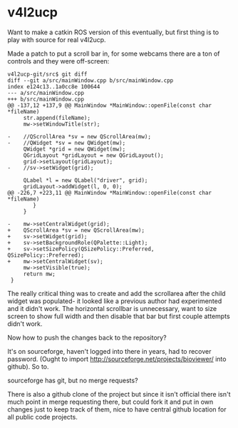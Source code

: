 # v4l2ucp

Want to make a catkin ROS version of this eventually, but first thing is to play with source for real v4l2ucp.

Made a patch to put a scroll bar in, for some webcams there are a ton of controls and they were off-screen:

    v4l2ucp-git/src$ git diff
    diff --git a/src/mainWindow.cpp b/src/mainWindow.cpp
    index e124c13..1a0cc8e 100644
    --- a/src/mainWindow.cpp
    +++ b/src/mainWindow.cpp
    @@ -137,12 +137,9 @@ MainWindow *MainWindow::openFile(const char *fileName)
         str.append(fileName);
         mw->setWindowTitle(str);
         
    -    //QScrollArea *sv = new QScrollArea(mw);
    -    //QWidget *sv = new QWidget(mw);
         QWidget *grid = new QWidget(mw);
         QGridLayout *gridLayout = new QGridLayout();
         grid->setLayout(gridLayout);
    -    //sv->setWidget(grid);
         
         QLabel *l = new QLabel("driver", grid);
         gridLayout->addWidget(l, 0, 0);
    @@ -226,7 +223,11 @@ MainWindow *MainWindow::openFile(const char *fileName)
            }
         }
         
    -    mw->setCentralWidget(grid);
    +    QScrollArea *sv = new QScrollArea(mw);
    +    sv->setWidget(grid);
    +    sv->setBackgroundRole(QPalette::Light);
    +    sv->setSizePolicy(QSizePolicy::Preferred, QSizePolicy::Preferred);
    +    mw->setCentralWidget(sv);
         mw->setVisible(true);
         return mw;
     }

The really critical thing was to create and add the scrollarea after the child widget was populated- it looked like a previous author had experimented and it didn't work.
The horizontal scrollbar is unnecessary, want to size screen to show full width and then disable that bar but first couple attempts didn't work.

Now how to push the changes back to the repository?

It's on sourceforge, haven't logged into there in years, had to recover password.
(Ought to import http://sourceforge.net/projects/bioviewer/ into github).
So to.

sourceforge has git, but no merge requests?

There is also a github clone of the project but since it isn't official there isn't much point in merge requesting there, but could fork it and put in own changes just to keep track of them, nice to have central github location for all public code projects.
